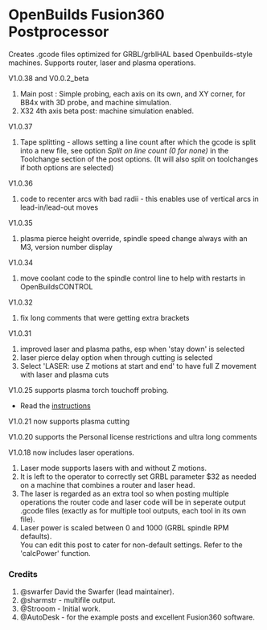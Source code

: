# OpenBuilds Fusion360 Postprocessor

Creates .gcode files optimized for GRBL/grblHAL based Openbuilds-style machines.
Supports router, laser and plasma operations.

V1.0.38 and V0.0.2_beta
1. Main post : Simple probing, each axis on its own, and XY corner, for BB4x with 3D probe, and machine simulation.
1. X32 4th axis beta post: machine simulation enabled.

V1.0.37
1. Tape splitting - allows setting a line count after which the gcode is split into a new file, see option 
   _Split on line count (0 for none)_
   in the Toolchange section of the post options.
   (It will also split on toolchanges if both options are selected)

V1.0.36
1. code to recenter arcs with bad radii   - this enables use of vertical arcs in lead-in/lead-out moves

V1.0.35
1. plasma pierce height override,  spindle speed change always with an M3, version number display   

V1.0.34
1. move coolant code to the spindle control line to help with restarts in OpenBuildsCONTROL

V1.0.32
1. fix long comments that were getting extra brackets

V1.0.31
1. improved laser and plasma paths, esp when 'stay down' is selected
1. laser pierce delay option when through cutting is selected
1. Select 'LASER: use Z motions at start and end' to have full Z movement with laser and plasma cuts

V1.0.25 supports plasma torch touchoff probing.
* Read the [instructions](https://github.com/OpenBuilds/OpenBuilds-Fusion360-Postprocessor/blob/master/README-plasma.md)

V1.0.21 now supports plasma cutting

V1.0.20 supports the Personal license restrictions and ultra long comments

V1.0.18 now includes laser operations. 
1. Laser mode supports lasers with and without Z motions.
1. It is left to the operator to correctly set GRBL parameter $32 as needed on a machine that combines a router and laser head.
1. The laser is regarded as an extra tool so when posting multiple operations the
   router code and laser code will be in seperate output .gcode files 
   (exactly as for multiple tool outputs, each tool in its own file).
1. Laser power is scaled between 0 and 1000 (GRBL spindle RPM defaults).  
   You can edit this post to cater for non-default settings. Refer to the 'calcPower' function.

### Credits ###

1. @swarfer David the Swarfer (lead maintainer).
1. @sharmstr - multifile output.
1. @Strooom - Initial work.
1. @AutoDesk - for the example posts and excellent Fusion360 software.
